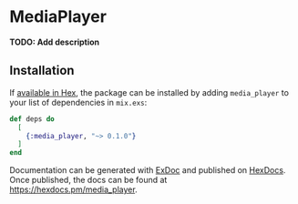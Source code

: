 # MediaPlayer

**TODO: Add description**

## Installation

If [available in Hex](https://hex.pm/docs/publish), the package can be installed
by adding `media_player` to your list of dependencies in `mix.exs`:

```elixir
def deps do
  [
    {:media_player, "~> 0.1.0"}
  ]
end
```

Documentation can be generated with [ExDoc](https://github.com/elixir-lang/ex_doc)
and published on [HexDocs](https://hexdocs.pm). Once published, the docs can
be found at <https://hexdocs.pm/media_player>.

